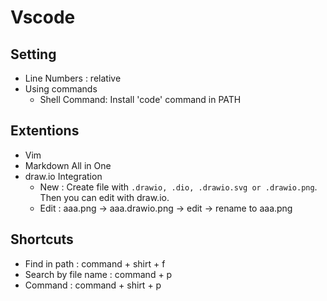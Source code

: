 # Vscode

## Setting

- Line Numbers : relative
- Using commands
  - Shell Command: Install 'code' command in PATH

## Extentions

- Vim
- Markdown All in One
- draw.io Integration
  - New : Create file with `.drawio, .dio, .drawio.svg or .drawio.png`. Then you can edit with draw.io.
  - Edit : aaa.png -> aaa.drawio.png -> edit -> rename to aaa.png

## Shortcuts

- Find in path : command + shirt + f
- Search by file name : command + p
- Command : command + shirt + p
